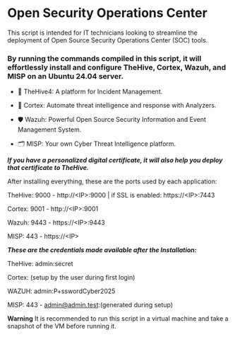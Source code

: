 # Open Security Operations Center

This script is intended for IT technicians looking to streamline the deployment of Open Source Security Operations Center (SOC) tools.

### By running the commands compiled in this script, it will effortlessly install and configure TheHive, Cortex, Wazuh, and MISP on an Ubuntu 24.04 server.


- 🐝 TheHive4: A platform for Incident Management.

- 🧠 Cortex: Automate threat intelligence and response with Analyzers.

- 🛡️ Wazuh: Powerful Open Source Security Information and Event Management System.

- 🗂️ MISP: Your own Cyber Threat Intelligence platform.


***If you have a personalized digital certificate, it will also help you deploy that certificate to TheHive.***


After installing everything, these are the ports used by each application:

TheHive: 9000 - http://\<IP\>:9000  | if SSL is enabled:  https://\<IP\>:7443

Cortex: 9001 - http://\<IP\>:9001

Wazuh: 9443 - https://\<IP\>:9443

MISP: 443 - https://\<IP\>

***These are the credentials made available after the Installation:***

TheHive: admin:secret

Cortex: (setup by the user during first login)

WAZUH: admin:P+sswordCyber2025		
		
MISP: 443 - admin@admin.test:(generated during setup)


**Warning**
It is recommended to run this script in a virtual machine and take a snapshot of the VM before running it.


